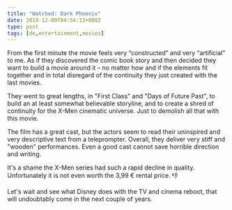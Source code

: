 ```yaml
---
title: "Watched: Dark Phoenix"
date: 2019-12-09T04:54:13+000Z
type: post
tags: [de,entertainment,movies]
---
```


From the first minute the movie feels very “constructed” and very “artificial” to me. As if they discovered the comic book story and then decided they want to build a movie around it – no matter how and if the elements fit together and in total disregard of the continuity they just created with the last movies.

They went to great lengths, in "First Class" and "Days of Future Past", to build an at least somewhat believable storyline, and to create a shred of continuity for the X-Men cinematic universe. Just to demolish all that with this movie.

The film has a great cast, but the actors seem to read their uninspired and very descriptive text from a teleprompter. Overall, they deliver very stiff and "wooden" performances. Even a good cast cannot save horrible direction and writing. 

It's a shame the X-Men series had such a rapid decline in quality. Unfortunately it is not even worth the 3,99 € rental price. 👎

Let's wait and see what Disney does with the TV and cinema reboot, that will undoubtably come in the next couple of years. 

